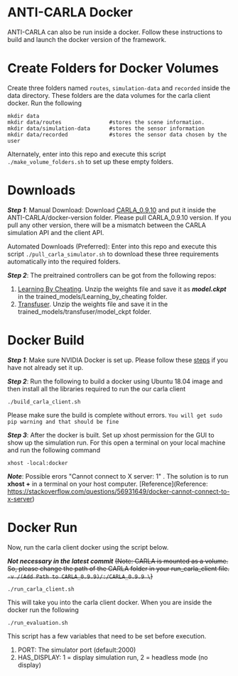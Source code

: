 # ANTI-CARLA Docker

ANTI-CARLA can also be run inside a docker. Follow these instructions to build and launch the docker version of the framework.

# Create Folders for Docker Volumes
Create three folders named ```routes```, ```simulation-data``` and ```recorded``` inside the data directory. These folders are the data volumes for the carla client docker. Run the following

```
mkdir data
mkdir data/routes               #stores the scene information.
mkdir data/simulation-data      #stores the sensor information
mkdir data/recorded             #stores the sensor data chosen by the user
```
Alternately, enter into this repo and execute this script ```./make_volume_folders.sh``` to set up these empty folders.

# Downloads

***Step 1***: Manual Download: Download [CARLA_0.9.10](https://github.com/carla-simulator/carla/releases/tag/0.9.10/) and put it inside the ANTI-CARLA/docker-version folder. Please pull CARLA_0.9.10 version. If you pull any other version, there will be a mismatch between the CARLA simulation API and the client API. 

Automated Downloads (Preferred): Enter into this repo and execute this script ```./pull_carla_simulator.sh``` to download these three requirements automatically into the required folders.

***Step 2***: The preitrained controllers can be got from the following repos:

1. [Learning By Cheating](https://github.com/bradyz/2020_CARLA_challenge). Unzip the weights file and save it as ***model.ckpt*** in the trained_models/Learning_by_cheating folder.
2. [Transfuser](https://github.com/autonomousvision/transfuser). Unzip the weights file and save it in the trained_models/transfuser/model_ckpt folder.
 

# Docker Build

***Step 1***: Make sure NVIDIA Docker is set up. Please follow these [steps](https://docs.nvidia.com/datacenter/cloud-native/container-toolkit/install-guide.html#installation-guide) if you have not already set it up.

***Step 2***: Run the following to build a docker using Ubuntu 18.04 image and then install all the libraries required to run the our carla client

```
./build_carla_client.sh
```
Please make sure the build is complete without errors. ```You will get sudo pip warning and that should be fine```

***Step 3***: After the docker is built. Set up xhost permission for the GUI to show up the simulation run. For this open a terminal on your local machine and run the following command 

```
xhost -local:docker
```
***Note***: Possible erors "Cannot connect to X server: 1" . The solution is to run **xhost +** in a terminal on your host computer.  [Reference](Reference: https://stackoverflow.com/questions/56931649/docker-cannot-connect-to-x-server)

# Docker Run

Now, run the carla client docker using the script below. 

***Not necessary in the latest commit*** ~~(Note: CARLA is mounted as a volume. So, please change the path of the CARLA folder in your run_carla_client file. ```-v /(Add Path to CARLA_0.9.9)/:/CARLA_0.9.9 \```)~~

```
./run_carla_client.sh
```  
This will take you into the carla client docker. When you are inside the docker run the following

```
./run_evaluation.sh
``` 
This script has a few variables that need to be set before execution. 

1. PORT: The simulator port (default:2000)
2. HAS_DISPLAY: 1 = display simulation run, 2 = headless mode (no display)
